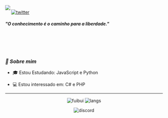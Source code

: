 <img align="left" src="https://orhun.dev/img/crow.png">

[![twitter](https://img.shields.io/badge/-@fuibui-313131?style=flat-square&labelColor=313131&logo=twitter&logoColor=white&color=313131)](https://twitter.com/fuibui)  

<h5>"O conhecimento é o caminho para a liberdade."</h5>

<br><br>
---
### <i>🎱 Sobre mim</i>

- 🎓 Estou Estudando: JavaScript e Python

- 💻 Estou interessado em: C# e PHP

---

<p align="center">
  <img alt="fuibui" src="https://github-readme-stats.vercel.app/api?username=fuibui&show_icons=true&theme=dark">
  <img alt="langs" src="https://github-readme-stats.vercel.app/api/top-langs/?username=fuibui&theme=dark&show_icons=true">
</p>
<p align = "center">
  <img alt ="discord" src="https://discord.c99.nl/widget/theme-2/594336719688433674.png">
</p>
